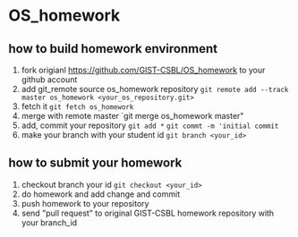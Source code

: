 # OS_homework

## how to build homework environment

1. fork origianl https://github.com/GIST-CSBL/OS_homework to your github account
2. add git_remote source os_homework repository `git remote add --track master os_homework <your_os_repository.git>`
3. fetch it `git fetch os_homework`
4. merge with remote master `git merge os_homework master"
5. add, commit your repository `git add *` `git commt -m 'initial commit`
6. make your branch with your student id `git branch <your_id>`


## how to submit your homework
1. checkout branch your id `git checkout <your_id>`
2. do homework and add change and commit
3. push homework to your repository
4. send "pull request" to original GIST-CSBL homework repository with your branch_id
